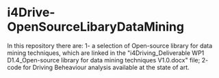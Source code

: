 # i4Drive-OpenSourceLibaryDataMining
In this repository there are:
1- a selection of Open-source library for data mining techniques, which are linked in the "i4Driving_Deliverable WP1 D1.4_Open-source library for data mining techniques​ V1.0.docx" file; 
2- code for Driving Beheaviour analysis available at the state of art.
